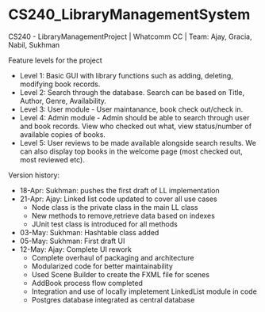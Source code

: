 # CS240_LibraryManagementSystem
CS240 - LibraryManagementProject | Whatcomm CC | Team: Ajay, Gracia, Nabil, Sukhman

Feature levels for the project
- Level 1: Basic GUI with library functions such as adding, deleting, modifying book records.
- Level 2: Search through the database. Search can be based on Title, Author, Genre, Availability.
- Level 3: User module - User maintanance, book check out/check in.
- Level 4: Admin module - Admin should be able to search through user and book records. View who checked out what, view status/number of available copies of books.
- Level 5: User reviews to be made available alongside search results. We can also display top books in the welcome page (most checked out, most reviewed etc).

Version history:
- 18-Apr: Sukhman: pushes the first draft of LL implementation
- 21-Apr: Ajay: Linked list code updated to cover all use cases
  - Node class is the private class in the main LL class
  - New methods to remove,retrieve data based on indexes
  - JUnit test class is introduced for all methods
- 03-May: Sukhman: Hashtable class added 
- 05-May: Sukhman: First draft UI 
- 12-May: Ajay: Complete UI rework
  - Complete overhaul of packaging and architecture
  - Modularized code for better maintainability
  - Used Scene Builder to create the FXML file for scenes
  - AddBook process flow completed
  - Integration and use of locally impletement LinkedList module in code
  - Postgres database integrated as central database 
